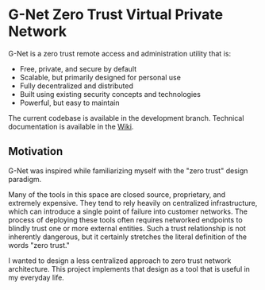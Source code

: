# G-Net Zero Trust Virtual Private Network

G-Net is a zero trust remote access and administration utility that is:

* Free, private, and secure by default
* Scalable, but primarily designed for personal use
* Fully decentralized and distributed
* Built using existing security concepts and technologies
* Powerful, but easy to maintain

The current codebase is available in the development branch. Technical documentation is available in the [Wiki](https://github.com/jmg292/G-Net/wiki).

## Motivation

G-Net was inspired while familiarizing myself with the "zero trust" design paradigm.  

Many of the tools in this space are closed source, proprietary, and extremely expensive.  They tend to rely heavily on centralized infrastructure, which can introduce a single point of failure into customer networks. The process of deploying these tools often requires networked endpoints to blindly trust one or more external entities.  Such a trust relationship is not inherently dangerous, but it certainly stretches the literal definition of the words "zero trust."

I wanted to design a less centralized approach to zero trust network architecture. This project implements that design as a tool that is useful in my everyday life.

